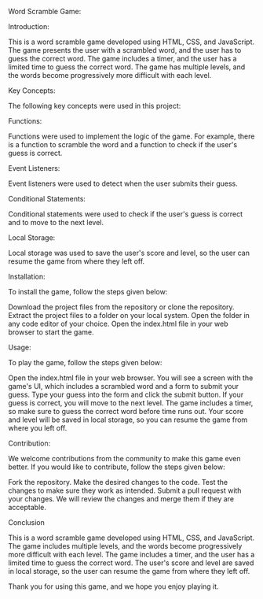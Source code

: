 Word Scramble Game:

Introduction:

This is a word scramble game developed using HTML, CSS, and JavaScript. The game presents the user with a scrambled word, and the user has to guess the correct word. The game includes a timer, and the user has a limited time to guess the correct word. The game has multiple levels, and the words become progressively more difficult with each level.

Key Concepts:

The following key concepts were used in this project:

Functions:

Functions were used to implement the logic of the game. For example, there is a function to scramble the word and a function to check if the user's guess is correct.

Event Listeners:

Event listeners were used to detect when the user submits their guess.

Conditional Statements:

Conditional statements were used to check if the user's guess is correct and to move to the next level.

Local Storage:

Local storage was used to save the user's score and level, so the user can resume the game from where they left off.

Installation:

To install the game, follow the steps given below:

Download the project files from the repository or clone the repository.
Extract the project files to a folder on your local system.
Open the folder in any code editor of your choice.
Open the index.html file in your web browser to start the game.

Usage:

To play the game, follow the steps given below:

Open the index.html file in your web browser.
You will see a screen with the game's UI, which includes a scrambled word and a form to submit your guess.
Type your guess into the form and click the submit button.
If your guess is correct, you will move to the next level.
The game includes a timer, so make sure to guess the correct word before time runs out.
Your score and level will be saved in local storage, so you can resume the game from where you left off.

Contribution:

We welcome contributions from the community to make this game even better. If you would like to contribute, follow the steps given below:

Fork the repository.
Make the desired changes to the code.
Test the changes to make sure they work as intended.
Submit a pull request with your changes.
We will review the changes and merge them if they are acceptable.

Conclusion

This is a word scramble game developed using HTML, CSS, and JavaScript. The game includes multiple levels, and the words become progressively more difficult with each level. The game includes a timer, and the user has a limited time to guess the correct word. The user's score and level are saved in local storage, so the user can resume the game from where they left off.

Thank you for using this game, and we hope you enjoy playing it.
